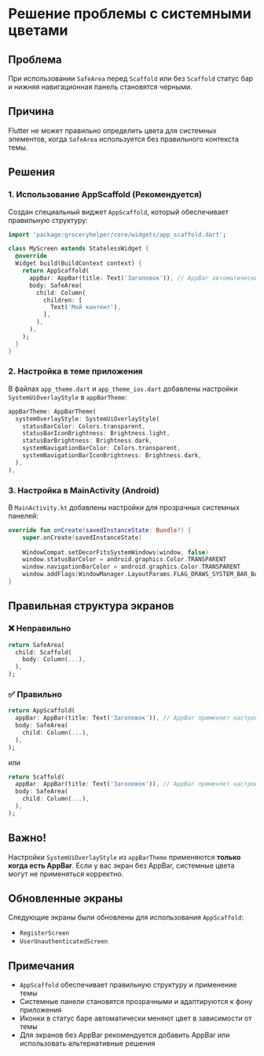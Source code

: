 # Решение проблемы с системными цветами

## Проблема
При использовании `SafeArea` перед `Scaffold` или без `Scaffold` статус бар и нижняя навигационная панель становятся черными.

## Причина
Flutter не может правильно определить цвета для системных элементов, когда `SafeArea` используется без правильного контекста темы.

## Решения

### 1. Использование AppScaffold (Рекомендуется)
Создан специальный виджет `AppScaffold`, который обеспечивает правильную структуру:

```dart
import 'package:groceryhelper/core/widgets/app_scaffold.dart';

class MyScreen extends StatelessWidget {
  @override
  Widget build(BuildContext context) {
    return AppScaffold(
      appBar: AppBar(title: Text('Заголовок')), // AppBar автоматически применяет настройки темы
      body: SafeArea(
        child: Column(
          children: [
            Text('Мой контент'),
          ],
        ),
      ),
    );
  }
}
```

### 2. Настройка в теме приложения
В файлах `app_theme.dart` и `app_theme_ios.dart` добавлены настройки `SystemUiOverlayStyle` в `appBarTheme`:

```dart
appBarTheme: AppBarTheme(
  systemOverlayStyle: SystemUiOverlayStyle(
    statusBarColor: Colors.transparent,
    statusBarIconBrightness: Brightness.light,
    statusBarBrightness: Brightness.dark,
    systemNavigationBarColor: Colors.transparent,
    systemNavigationBarIconBrightness: Brightness.dark,
  ),
),
```

### 3. Настройка в MainActivity (Android)
В `MainActivity.kt` добавлены настройки для прозрачных системных панелей:

```kotlin
override fun onCreate(savedInstanceState: Bundle?) {
    super.onCreate(savedInstanceState)
    
    WindowCompat.setDecorFitsSystemWindows(window, false)
    window.statusBarColor = android.graphics.Color.TRANSPARENT
    window.navigationBarColor = android.graphics.Color.TRANSPARENT
    window.addFlags(WindowManager.LayoutParams.FLAG_DRAWS_SYSTEM_BAR_BACKGROUNDS)
}
```

## Правильная структура экранов

### ❌ Неправильно
```dart
return SafeArea(
  child: Scaffold(
    body: Column(...),
  ),
);
```

### ✅ Правильно
```dart
return AppScaffold(
  appBar: AppBar(title: Text('Заголовок')), // AppBar применяет настройки темы
  body: SafeArea(
    child: Column(...),
  ),
);
```

или

```dart
return Scaffold(
  appBar: AppBar(title: Text('Заголовок')), // AppBar применяет настройки темы
  body: SafeArea(
    child: Column(...),
  ),
);
```

## Важно!
Настройки `SystemUiOverlayStyle` из `appBarTheme` применяются **только когда есть AppBar**. Если у вас экран без AppBar, системные цвета могут не применяться корректно.

## Обновленные экраны
Следующие экраны были обновлены для использования `AppScaffold`:
- `RegisterScreen`
- `UserUnauthenticatedScreen`

## Примечания
- `AppScaffold` обеспечивает правильную структуру и применение темы
- Системные панели становятся прозрачными и адаптируются к фону приложения
- Иконки в статус баре автоматически меняют цвет в зависимости от темы
- Для экранов без AppBar рекомендуется добавить AppBar или использовать альтернативные решения 